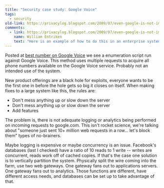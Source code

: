 ```yaml
---
title: "Security case study: Google Voice"
tags:
  - security
old-link: https://privacylog.blogspot.com/2009/07/even-google-is-not-immune.html
comments:
  - link: https://privacylog.blogspot.com/2009/07/even-google-is-not-immune.html#comment-9167516521980163702
    name: William Entriken
    text: "Here is an example of how to do this in an enterprise system like Google: Find the line that connects your firewall to your server farm, then split the wire so that all requests also go to another server farm. The second wire is on a READ ONLY network interface, and can't disturb the normal network. The second farm drops 99% of packets randomly. The remaining are analyzed for non-application-specific attacks. Output from this system goes to the firewall. This method would have prevented my attack."
---
```


Posted at [best number on Google Voice](best-number-on-google-voice) we see a enumeration script run against Google Voice. This method uses multiple requests to acquire all phone numbers available on the Google Voice service. Probably not an intended use of the system.

New product offerings are a black hole for exploits, everyone wants to be the first one in before the hole gets so big it closes on itself. When making fixes to a large system like this, the rules are:

* Don't mess anything up or slow down the server
* Don't mess anything up or slow down the server
* Add features

The problem is, there is not adequate logging or analytics being performed on incoming requests to google.com. This isn't rocket science, we're talking about "someone just sent 10+ million web requests in a row... let's block them" types of no-brainers.

Maybe logging is expensive or maybe concurrency is an issue. Facebook's databases (last I checked) have a ratio of 10 reads to 1 write -- writes are concurrent, reads work off of cached copies. If that's the case one solution is to vertically partition the system. Physically split the wire coming into the farm, use two web gateways. One gateway fans out to applications servers. One gateway fans out to analytics. Those functions are different, have different access needs, and databases can be set up to take advantage of that.
